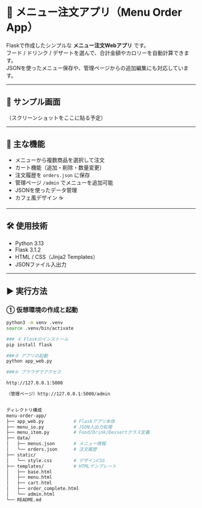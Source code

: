 # 🍴 メニュー注文アプリ（Menu Order App）

Flaskで作成したシンプルな **メニュー注文Webアプリ** です。  
フード / ドリンク / デザートを選んで、合計金額やカロリーを自動計算できます。  
JSONを使ったメニュー保存や、管理ページからの追加編集にも対応しています。

---

## 📸 サンプル画面
（スクリーンショットをここに貼る予定）

---

## 🚀 主な機能
- メニューから複数商品を選択して注文  
- カート機能（追加・削除・数量変更）  
- 注文履歴を `orders.json` に保存  
- 管理ページ `/admin` でメニューを追加可能  
- JSONを使ったデータ管理  
- カフェ風デザイン ☕  

---

## 🛠 使用技術
- Python 3.13  
- Flask 3.1.2  
- HTML / CSS（Jinja2 Templates）  
- JSONファイル入出力  

---

## ▶️ 実行方法

### ① 仮想環境の作成と起動
```bash
python3 -m venv .venv
source .venv/bin/activate

### ② Flaskのインストール
pip install flask

###③ アプリの起動
python app_web.py

###④ ブラウザでアクセス

http://127.0.0.1:5000

（管理ページ）http://127.0.0.1:5000/admin


ディレクトリ構成
menu-order-app/
├── app_web.py           # Flaskアプリ本体
├── menu_io.py           # JSON入出力処理
├── menu_item.py         # Food/Drink/Dessertクラス定義
├── data/
│   ├── menus.json       # メニュー情報
│   └── orders.json      # 注文履歴
├── static/
│   └── style.css        # デザインCSS
├── templates/           # HTMLテンプレート
│   ├── base.html
│   ├── menu.html
│   ├── cart.html
│   ├── order_complete.html
│   └── admin.html
└── README.md

